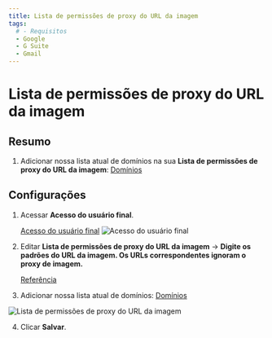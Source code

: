 ```yaml
---
title: Lista de permissões de proxy do URL da imagem
tags:
  # - Requisitos
  - Google
  - G Suite
  - Gmail
---
```

# Lista de permissões de proxy do URL da imagem

## Resumo

1. Adicionar nossa lista atual de domínios na sua **Lista de permissões de proxy do URL da imagem**: [Domínios](../domains.html#separado-por-linhas)

## Configurações

1. Acessar **Acesso do usuário final**.

   [Acesso do usuário final](https://admin.google.com/ac/apps/gmail/enduseraccess)
![Acesso do usuário final](https://cdn.phishx.io/phishx-docs/images/google_admin_03.webp)

2. Editar **Lista de permissões de proxy do URL da imagem** -> **Digite os padrões do URL da imagem. Os URLs correspondentes ignoram o proxy de imagem.**

   [Referência](https://support.google.com/a/answer/3299041)

3. Adicionar nossa lista atual de domínios: [Domínios](../domains.html#separado-por-linhas)

![Lista de permissões de proxy do URL da imagem](https://cdn.phishx.io/phishx-docs/images/google_admin_04.webp)

4. Clicar **Salvar**.